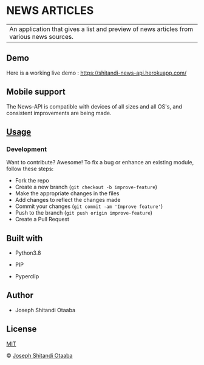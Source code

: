 # NEWS ARTICLES

<table>
<tr>
<td>
An application that gives a list and preview of news articles from various news sources.
</td>
</tr>
</table>

## Demo
Here is a working live demo : https://shitandi-news-api.herokuapp.com/

## Mobile support
The News-API is compatible with devices of all sizes and all OS's, and consistent improvements are being made.

## [Usage](https://Josephshitandi.github.io/News-API/)
### Development

Want to contribute? Awesome!
To fix a bug or enhance an existing module, follow these steps:
- Fork the repo
- Create a new branch (`git checkout -b improve-feature`)
- Make the appropriate changes in the files
- Add changes to reflect the changes made
- Commit your changes (`git commit -am 'Improve feature'`)
- Push to the branch (`git push origin improve-feature`)
- Create a Pull Request

## Built with
- Python3.8

 - PIP

 - Pyperclip

## Author
- Joseph Shitandi Otaaba

## License 
[MIT](https://github.com/Josephshitandi/News-API/blob/master/LICENSE.md)

 © [Joseph Shitandi Otaaba](https://github.com/Josephshitandi)


